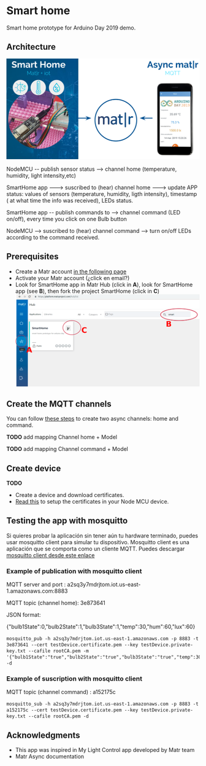 # Smart home

Smart home prototype for Arduino Day 2019 demo.

## Architecture

![Esquema de interacción](../img/esquema.png)

NodeMCU -- publish sensor status --> channel home (temperature, humidity, light intensity,etc) 

SmartHome app ---> suscribed to (hear) channel home ---> update APP status: values of sensors (temperature, humidity, ligth intensity), timestamp ( at what time the info was received), LEDs status.

SmartHome app -- publish commands to --> channel command  (LED on/off), every time you click on one Bulb button

NodeMCU --> suscribed to (hear) channel command --> turn on/off LEDs according to the command received.

## Prerequisites

* Create a Matr account [in the following page](https://platform.matrproject.com/sign-up)
* Activate your Matr account (¿click en email?)
* Look for SmartHome app in Matr Hub (click in **A**), look for SmartHome app (see **B**), then fork the project SmartHome (click in **C**)
![](https://github.com/GridTICs/SmartHome/blob/master/img/hub-smart-home-fork.png)

## Create the MQTT channels

You can follow [these steps](http://matrproject.com/docs/eng/async-channels-eng/) to create two async channels: home and command.

**TODO** add mapping Channel home + Model

**TODO** add mapping Channel command + Model

## Create device 
**TODO**

* Create a device and download certificates.
* [Read this](../NodeMCU-app/Configuracion-IDE-Arduino/README.md#spiffs-spi-flash-file-system) to setup the certificates in your Node MCU device.

## Testing the app with mosquitto

Si quieres probar la aplicación sin tener aún tu hardware terminado, puedes usar mosquitto client para simular tu dispositivo. Mosquitto client es una aplicación que se comporta como un cliente MQTT. Puedes descargar [mosquitto client desde este enlace](https://mosquitto.org/download/)

### Example of publication with mosquitto client

MQTT server and port : a2sq3y7mdrjtom.iot.us-east-1.amazonaws.com:8883

MQTT topic (channel home): 3e873641

JSON format:

{"bulb1State":0,"bulb2State":1,"bulb3State":1,"temp":30,"hum":60,"lux":60}

```
mosquitto_pub -h a2sq3y7mdrjtom.iot.us-east-1.amazonaws.com -p 8883 -t 3e873641 --cert testDevice.certificate.pem --key testDevice.private-key.txt --cafile rootCA.pem -m '{"bulb1State":"true","bulb2State":"true","bulb3State":"true","temp":30,"hum":60,"lux":60}' -d

```

### Example of suscription with mosquitto client

MQTT topic (channel command) : a152175c

```
mosquitto_sub -h a2sq3y7mdrjtom.iot.us-east-1.amazonaws.com -p 8883 -t a152175c --cert testDevice.certificate.pem --key testDevice.private-key.txt --cafile rootCA.pem -d
```

## Acknowledgments

* This app was inspired in My Light Control app developed by Matr team
* Matr Async documentation 
